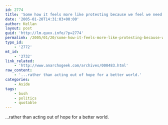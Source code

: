 ```yaml
---
id: 2774
title: 'Some how it feels more like protesting because we feel we need to'
date: '2005-01-20T14:31:03+00:00'
author: Kellan
layout: post
guid: 'http://lm.quxx.info/?p=2774'
permalink: /2005/01/20/some-how-it-feels-more-like-protesting-because-we-feel-we-need-to/
typo_id:
    - '2772'
mt_id:
    - '2732'
link_related:
    - 'http://www.anarchogeek.com/archives/000483.html'
raw_content:
    - '...rather than acting out of hope for a better world.'
categories:
    - Aside
tags:
    - bush
    - politics
    - quotable
---
```


…rather than acting out of hope for a better world.